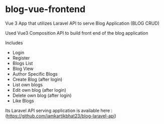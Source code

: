 # blog-vue-frontend
Vue 3 App that utilizes Laravel API to serve Blog Application (BLOG CRUD)


Used Vue3 Composition API to build front end of the blog application

Includes
* Login
* Register
* Blogs List
* Blog View
* Author Specific Blogs
* Create Blog (after login)
* List own blogs
* Edit own blog (after login)
* Delete own blog (after login)
* Like Blogs

Its Laravel API serving application is available here : (https://github.com/iamkartikbhat23/blog-laravel-api)
